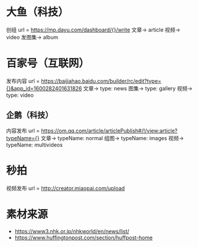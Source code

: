 # 大鱼（科技）
创组
    url = https://mp.dayu.com/dashboard/{}/write
    文章-> article
    视频-> video
    发图集-> album




# 百家号（互联网）
发布内容
    url = https://baijiahao.baidu.com/builder/rc/edit?type={}&app_id=1600282401631826
    文章-> type: news
    图集-> type: gallery
    视频-> type: video




## 企鹅（科技）
内容发布
    url = https://om.qq.com/article/articlePublish#/!/view:article?typeName={}
    文章-> typeName: normal
    组图-> typeName: images
    视频-> typeName: multivideos



# 秒拍
视频发布
    url = http://creator.miaopai.com/upload










# 素材来源
- https://www3.nhk.or.jp/nhkworld/en/news/list/
- https://www.huffingtonpost.com/section/huffpost-home